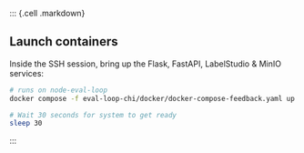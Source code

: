 

::: {.cell .markdown}

## Launch containers

Inside the SSH session, bring up the Flask, FastAPI, LabelStudio & MinIO services:


```bash
# runs on node-eval-loop
docker compose -f eval-loop-chi/docker/docker-compose-feedback.yaml up -d
```

```bash
# Wait 30 seconds for system to get ready
sleep 30
```
:::

